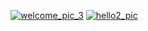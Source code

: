 [![welcome_pic_3](https://user-images.githubusercontent.com/108218084/215271725-3c596634-4bf0-4ca8-bde5-04f074892616.jpg)](https://txellext.github.io/)
[![hello2_pic](https://github.com/[txellext]/[txellext.github.io]/blob/[main]/src/img/hello2.jpg?raw=true)](https://txellext.github.io/)

<!--
**txellext/txellext** is a ✨ _special_ ✨ repository because its `README.md` (this file) appears on your GitHub profile.

Here are some ideas to get you started:

- 🔭 I’m currently working on ...
- 🌱 I’m currently learning ...
- 👯 I’m looking to collaborate on ...
- 🤔 I’m looking for help with ...
- 💬 Ask me about ...
- 📫 How to reach me: ...
- 😄 Pronouns: ...
- ⚡ Fun fact: ...
-->

